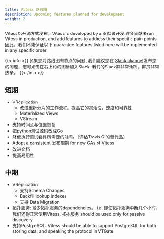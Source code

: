 ```yaml
---
title: Vitess 路线图
description: Upcoming features planned for development
weight: 2
---
```


Vitess以开源方式发布。Vitess is developed by a 贡献者开发.许多贡献者run Vitess in production, and add features to address their specific pain points. 因此，我们不能保证以下 guarantee features listed here will be implemented in any specific order.

{{< info >}}
如果您对路线图有特点的问题, 我们建议您在 [Slack channel](https://vitess.slack.com)发布您的问题。您可点击在右上角的图标加入Slack. 我们的Slack群非常活跃，群员非常热亲。
{{< /info >}}

## 短期

- VReplication
  - 改进重新分片的工作流程。提高它的灵活性，速度和可靠性.
  - Materialized Views
  - VStream
- 支持时间点与位置恢复
- 把python测试源码改成Go
- 降低执行测试套件所需要的时间。（评估Travis CI的替代品）
- Adopt a [consistent 发布周期](https://github.com/vitessio/enhancements/blob/master/veps/vep-1.md) for new GAs of Vitess
- 改进文档
- 提高易用性

## 中期

- VReplication
  - 支持Schema Changes
  - Backfill lookup indexes
  - 支持 Data Migration
- 拓扑服务: 减少拓扑服务的dependencies。 i.e. 即使拓扑服务中断几个小时，我们还得正常使用Vitess. 拓扑服务 should be used only for passive discovery.
- 支持PostgreSQL: Vitess should be able to support PostgreSQL for both storing data, and speaking the protocol in VTGate.
